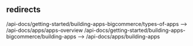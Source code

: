 ## redirects
/api-docs/getting-started/building-apps-bigcommerce/types-of-apps --> /api-docs/apps/apps-overview
/api-docs/getting-started/building-apps-bigcommerce/building-apps --> /api-docs/apps/building-apps